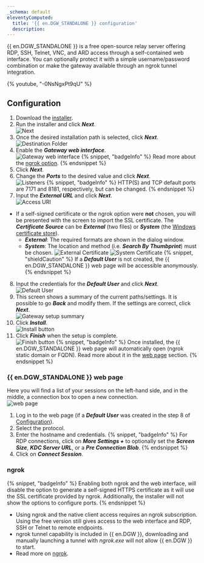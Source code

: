 ```yaml
---
_schema: default
eleventyComputed:
  title: '{{ en.DGW_STANDALONE }} configuration'
  description:
---
```

{{ en.DGW_STANDALONE }} is a free open-source relay server offering RDP, SSH, Telnet, VNC, and ARD access through a self-contained web interface. You can optionally protect it with a simple username/password combination or make the gateway available through an ngrok tunnel integration.

{% youtube, "-0NsNgxPt9qU" %}

## Configuration

1. Download the [installer](https://devolutions.net/gateway/).
2. Run the installer and click ***Next***.<br> ![Next](https://cdnweb.devolutions.net/docs/HUBB0010_2024_1.png)
3. Once the desired installation path is selected, click ***Next***.<br> ![Destination Folder](https://cdnweb.devolutions.net/docs/HUBB0011_2024_1.png)
4. Enable the ***Gateway web interface***.<br> ![Gateway web interface](https://cdnweb.devolutions.net/docs/DGW0007_2024_1.png) {% snippet, "badgeInfo" %}
         Read more about the [ngrok option](#ngrok).
         {% endsnippet %}
5. Click ***Next***.
6. Change the ***Ports*** to the desired value and click ***Next***.<br> ![Listeners](https://cdnweb.devolutions.net/docs/HUBB0013_2024_1.png) {% snippet, "badgeInfo" %}
         HTTP(S) and TCP default ports are 7171 and 8181, respectively, but can be changed.
         {% endsnippet %}
7. Input the ***External URL*** and click ***Next***.<br> ![Access URI](https://cdnweb.devolutions.net/docs/HUBB0014_2024_1.png)

* If a self-signed certificate or the ngrok option were **not** chosen, you will be presented with the screen to import the SSL certificate. The ***Certificate Source*** can be ***External*** (two files) or ***System*** (the [Windows certificate store](/dgw/kb/use-windows-certificate-store/)).
  * ***External***: The required formats are shown in the dialog window.
  * ***System***: The location and method (i.e. ***Search By Thumbprint***) must be chosen. ![External Certificate](https://cdnweb.devolutions.net/docs/HUBB0015_2024_1.png) ![System Certificate](https://cdnweb.devolutions.net/docs/DGW0010_2024_1.png) {% snippet, "shieldCaution" %}
           If a ***Default User*** is not created, the {{ en.DGW_STANDALONE }} web page will be accessible anonymously.
           {% endsnippet %}

8. Input the credentials for the ***Default User*** and click ***Next***.<br> ![Default User](https://cdnweb.devolutions.net/docs/DGW0008_2024_1.png)
9. This screen shows a summary of the current paths/settings. It is possible to go ***Back*** and modify them. If the settings are correct, click ***Next***.<br> ![Gateway setup summary](https://cdnweb.devolutions.net/docs/HUBB0017_2024_1.png)
10. Click ***Install***.<br> ![Install button](https://cdnweb.devolutions.net/docs/HUBB0018_2024_1.png)
11. Click ***Finish*** when the setup is complete.<br> ![Finish button](https://cdnweb.devolutions.net/docs/HUBB0019_2024_1.png) {% snippet, "badgeInfo" %}
           Once installed, the {{ en.DGW_STANDALONE }} web page will automatically open (ngrok static domain or FQDN). Read more about it in the [web page](#devolutions-gateway-standalone-web-page) section.
           {% endsnippet %}

### {{ en.DGW_STANDALONE }} web page

Here you will find a list of your sessions on the left-hand side, and in the middle, a connection box to open a new connection.<br> ![web page](https://cdnweb.devolutions.net/docs/DGW0009_2024_1.png)

1. Log in to the web page (if a ***Default User*** was created in the step 8 of [Configuration](#configuration)).
2. Select the protocol.
3. Enter the hostname and credentials. {% snippet, "badgeInfo" %}
         For RDP connections, click on ***More Settings +*** to optionally set the ***Screen Size***, ***KDC Server URL***, or a ***Pre Connection Blob***.
         {% endsnippet %}
4. Click on ***Connect Session***.

### ngrok

{% snippet, "badgeInfo" %}
Enabling both ngrok and the web interface, will disable the option to generate a self-signed HTTPS certificate as it will use the SSL certificate provided by ngrok. Additionally, the installer will not show the options to configure ports.
{% endsnippet %}

* Using ngrok and the native client access requires an ngrok subscription. Using the free version still gives access to the web interface and RDP, SSH or Telnet to remote endpoints.
* ngrok tunnel capability is included in {{ en.DGW }}, downloading and manually launching a tunnel with *ngrok.exe* will not allow {{ en.DGW }} to start.
* Read more on [ngrok](https://ngrok.com/docs/).